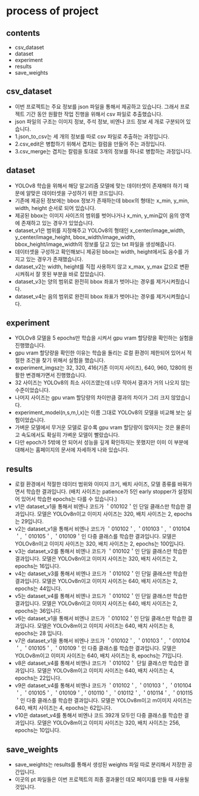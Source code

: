 #  process of project

## contents

- csv_dataset
- dataset
- experiment
- results
- save_weights

## csv_dataset

- 이번 프로젝트는 주요 정보를 json 파일을 통해서 제공하고 있습니다. 그래서 프로젝트 기간 동안 원활한 작업 진행을 위해서 csv 파일로 추출했습니다.
- json 파일의 구조는 이미지 정보, 주석 정보, 비엔나 코드 정보 세 개로 구분되어 있습니다.
- 1.json_to_csv는 세 개의 정보를 따로 csv 파일로 추출하는 과정입니다.
- 2.csv_edit은 병합하기 위해서 겹치는 컬럼을 만들어 주는 과정입니다.
- 3.csv_merge는 겹치는 칼럼을 토대로 3개의 정보를 하나로 병합하는 과정입니다.

## dataset

- YOLOv8 학습을 위해서 해당 알고리즘 모델에 맞는 데이터셋이 존재해야 하기 때문에 알맞은 데이터셋을 구성하기 위한 코드입니다.
- 기존에 제공된 정보에는 bbox 정보가 존재하는데 bbox의 형태는 x_min, y_min, width, height 순서로 되어 있습니다.
- 제공된 bbox는 이미지 사이즈의 범위를 벗어나거나 x_min, y_min값이 음의 영역에 존재하고 있는 경우가 있었습니다.
- dataset_v1은 범위를 지정해주고 YOLOv8의 형태인 x_center/image_width, y_center/image_height, bbox_width/image_width, bbox_height/image_width의 정보를 담고 있는 txt 파일을 생성해줍니다.
- 데이터셋을 구성하고 확인해보니 제공된 bbox는 width, height에서도 음수를 가지고 있는 경우가 존재했습니다.
- dataset_v2는 width, height를 직접 사용하지 않고 x_max, y_max 값으로 변환시켜줘서 잘 못된 부분을 바로 잡았습니다.
- dataset_v3는 양의 범위로 완전히 bbox 좌표가 벗어나는 경우를 제거시켜줬습니다.
- dataset_v4는 음의 범위로 완전히 bbox 좌표가 벗어나는 경우를 제거시켜줬습니다.

## experiment

- YOLOv8 모델을 5 epochs만 학습을 시켜서 gpu vram 할당량을 확인하는 실험을 진행했습니다.
- gpu vram 할당량을 확인한 이유는 학습을 돌리는 로컬 환경이 제한되어 있어서 적절한 조건을 찾기 위해서 실험을 했습니다.
- experiment_imgsz는 32, 320, 416(기존 이미지 사이즈), 640, 960, 1280의 원활한 변경해가면서 진행했습니다.
- 32 사이즈는 YOLOv8의 최소 사이즈였는데 너무 작아서 결과가 거의 나오지 않는 수준이었습니다.
- 나머지 사이즈는 gpu vram 할당량의 차이만큼 결과의 차이가 그리 크지 않았습니다.
- experiment_model(n,s,m,l,x)는 이름 그대로 YOLOv8의 모델을 비교해 보는 실험이었습니다.
- 가벼운 모델에서 무거운 모델로 갈수록 gpu vram 할당량이 많아지는 것은 물론이고 속도에서도 확실히 가벼운 모델이 빨랐습니다.
- 다만 epoch가 5밖에 안 되어서 성능을 깊게 확인하지는 못했지만 이미 이 부분에 대해서는 홈페이지의 문서에 자세하게 나와 있습니다.

## results

- 로컬 환경에서 적절한 데이터 범위와 이미지 크기, 배치 사이즈, 모델 종류를 바꿔가면서 학습한 결과입니다. (배치 사이즈는 patience가 5인 early stopper가 설정되어 있어서 학습한 epochs는 다를 수 있습니다.)
- v1은 dataset_v1을 통해서 비엔나 코드가 ＇010102＇인 단일 클래스만 학습한 결과입니다. 모델은 YOLOv8n이고 이미지 사이즈는 320, 배치 사이즈는 2, epochs는 29입니다.
- v2는 dataset_v1을 통해서 비엔나 코드가 ＇010102＇, ＇010103＇, ＇010104＇, ＇010105＇, ＇010109＇인 다중 클래스를 학습한 결과입니다. 모델은 YOLOv8n이고 이미지 사이즈는 320, 배치 사이즈는 2, epochs는 100입니다.
- v3는 dataset_v2를 통해서 비엔나 코드가 ＇010102＇인 단일 클래스만 학습한 결과입니다. 모델은 YOLOv8n이고 이미지 사이즈는 320, 배치 사이즈는 2, epochs는 16입니다.
- v4는 dataset_v3를 통해서 비엔나 코드가 ＇010102＇인 단일 클래스만 학습한 결과입니다. 모델은 YOLOv8n이고 이미지 사이즈는 640, 배치 사이즈는 2, epochs는 44입니다.
- v5는 dataset_v4를 통해서 비엔나 코드가 ＇010102＇인 단일 클래스만 학습한 결과입니다. 모델은 YOLOv8n이고 이미지 사이즈는 640, 배치 사이즈는 2, epochs는 36입니다.
- v6는 dataset_v1을 통해서 비엔나 코드가 ＇010102＇인 단일 클래스만 학습한 결과입니다. 모델은 YOLOv8m이고 이미지 사이즈는 640, 배치 사이즈는 8, epochs는 28 입니다.
- v7은 dataset_v1을 통해서 비엔나 코드가 ＇010102＇, ＇010103＇, ＇010104＇, ＇010105＇, ＇010109＇인 다중 클래스를 학습한 결과입니다. 모델은 YOLOv8m이고 이미지 사이즈는 640, 배치 사이즈는 8, epochs는 71입니다.
- v8은 dataset_v4를 통해서 비엔나 코드가 ＇010102＇ 단일 클래스만 학습한 결과입니다. 모델은 YOLOv8m이고 이미지 사이즈는 640, 배치 사이즈는 4, epochs는 22입니다.
- v9은 dataset_v4를 통해서 비엔나 코드가 ＇010102＇, ＇010103＇, ＇010104＇, ＇010105＇, ＇010109＇,＇010110＇, ＇010112＇, ＇010114＇, ＇010115＇인 다중 클래스를 학습한 결과입니다. 모델은 YOLOv8m이고 m이미지 사이즈는 640, 배치 사이즈는 4, epochs는 62입니다.
- v10은 dataset_v4를 통해서 비엔나 코드 392개 모두인 다중 클래스를 학습한 결과입니다. 모델은 YOLOv8m이고 이미지 사이즈는 320, 배치 사이즈는 256, epochs는 10입니다. 

## save_weights

- save_weights는 results를 통해서 생성된 weights 파일 따로 분리해서 저장한 공간입니다.
- 이곳의 pt 파일들은 이번 프로젝트의 최종 결과물인 데모 페이지를 만들 때 사용될 것입니다.